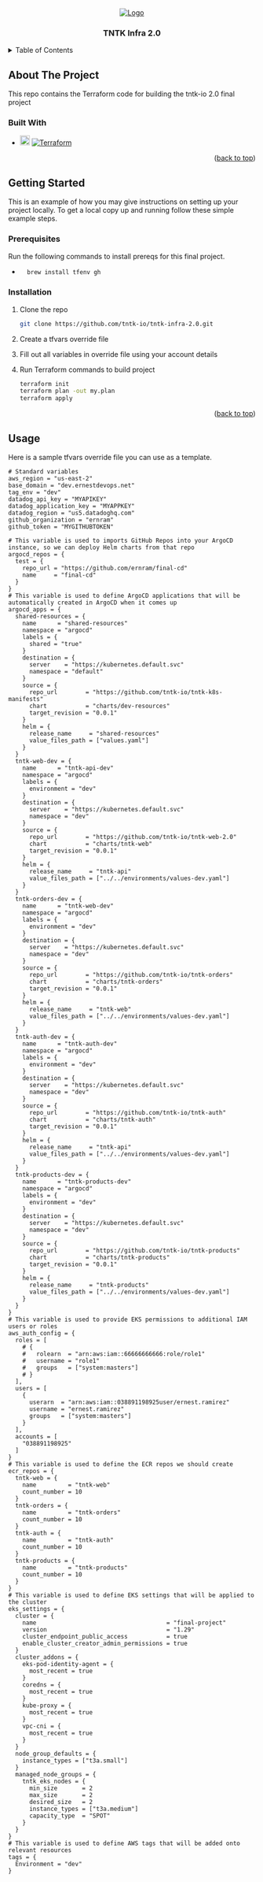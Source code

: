 <a id="readme-top"></a>



<!-- PROJECT LOGO -->
<br />
<div align="center">
  <a href="https://github.com/github_username/repo_name">
    <img src="assets/tntk_devops.png" alt="Logo">
  </a>

<h3 align="center">TNTK Infra 2.0</h3>
</div>



<!-- TABLE OF CONTENTS -->
<details>
  <summary>Table of Contents</summary>
  <ol>
    <li>
      <a href="#about-the-project">About The Project</a>
      <ul>
        <li><a href="#built-with">Built With</a></li>
      </ul>
    </li>
    <li>
      <a href="#getting-started">Getting Started</a>
      <ul>
        <li><a href="#prerequisites">Prerequisites</a></li>
        <li><a href="#installation">Installation</a></li>
      </ul>
    </li>
    <li><a href="#usage">Usage</a></li>
  </ol>
</details>



<!-- ABOUT THE PROJECT -->
## About The Project
This repo contains the Terraform code for building the tntk-io 2.0 final project



### Built With

* <img src="https://static-00.iconduck.com/assets.00/terraform-icon-452x512-ildgg5fd.png" alt="Terraform" width="20" height="20"> [![Terraform][terraform-url]](https://terraform.io)
<p align="right">(<a href="#readme-top">back to top</a>)</p>



<!-- GETTING STARTED -->
## Getting Started

This is an example of how you may give instructions on setting up your project locally.
To get a local copy up and running follow these simple example steps.

### Prerequisites

Run the following commands to install prereqs for this final project.
* ```sh
    brew install tfenv gh
  ```

### Installation

1. Clone the repo
   ```sh
   git clone https://github.com/tntk-io/tntk-infra-2.0.git
   ```
2. Create a tfvars override file
   
3. Fill out all variables in override file using your account details
   
4. Run Terraform commands to build project
   ```sh
   terraform init
   terraform plan -out my.plan
   terraform apply
   ```

<p align="right">(<a href="#readme-top">back to top</a>)</p>



<!-- USAGE EXAMPLES -->
## Usage

Here is a sample tfvars override file you can use as a template.
```
# Standard variables
aws_region = "us-east-2"
base_domain = "dev.ernestdevops.net"
tag_env = "dev"
datadog_api_key = "MYAPIKEY"
datadog_application_key = "MYAPPKEY"
datadog_region = "us5.datadoghq.com"
github_organization = "ernram"
github_token = "MYGITHUBTOKEN"

# This variable is used to imports GitHub Repos into your ArgoCD instance, so we can deploy Helm charts from that repo
argocd_repos = {
  test = {
    repo_url = "https://github.com/ernram/final-cd"
    name     = "final-cd"
  }
}
# This variable is used to define ArgoCD applications that will be automatically created in ArgoCD when it comes up
argocd_apps = {
  shared-resources = {
    name      = "shared-resources"
    namespace = "argocd"
    labels = {
      shared = "true"
    }
    destination = {
      server    = "https://kubernetes.default.svc"
      namespace = "default"
    }
    source = {
      repo_url        = "https://github.com/tntk-io/tntk-k8s-manifests"
      chart           = "charts/dev-resources"
      target_revision = "0.0.1"
    }
    helm = {
      release_name     = "shared-resources"
      value_files_path = ["values.yaml"]
    }
  }
  tntk-web-dev = {
    name      = "tntk-api-dev"
    namespace = "argocd"
    labels = {
      environment = "dev"
    }
    destination = {
      server    = "https://kubernetes.default.svc"
      namespace = "dev"
    }
    source = {
      repo_url        = "https://github.com/tntk-io/tntk-web-2.0"
      chart           = "charts/tntk-web"
      target_revision = "0.0.1"
    }
    helm = {
      release_name     = "tntk-api"
      value_files_path = ["../../environments/values-dev.yaml"]
    }
  }
  tntk-orders-dev = {
    name      = "tntk-web-dev"
    namespace = "argocd"
    labels = {
      environment = "dev"
    }
    destination = {
      server    = "https://kubernetes.default.svc"
      namespace = "dev"
    }
    source = {
      repo_url        = "https://github.com/tntk-io/tntk-orders"
      chart           = "charts/tntk-orders"
      target_revision = "0.0.1"
    }
    helm = {
      release_name     = "tntk-web"
      value_files_path = ["../../environments/values-dev.yaml"]
    }
  }
  tntk-auth-dev = {
    name      = "tntk-auth-dev"
    namespace = "argocd"
    labels = {
      environment = "dev"
    }
    destination = {
      server    = "https://kubernetes.default.svc"
      namespace = "dev"
    }
    source = {
      repo_url        = "https://github.com/tntk-io/tntk-auth"
      chart           = "charts/tntk-auth"
      target_revision = "0.0.1"
    }
    helm = {
      release_name     = "tntk-api"
      value_files_path = ["../../environments/values-dev.yaml"]
    }
  }
  tntk-products-dev = {
    name      = "tntk-products-dev"
    namespace = "argocd"
    labels = {
      environment = "dev"
    }
    destination = {
      server    = "https://kubernetes.default.svc"
      namespace = "dev"
    }
    source = {
      repo_url        = "https://github.com/tntk-io/tntk-products"
      chart           = "charts/tntk-products"
      target_revision = "0.0.1"
    }
    helm = {
      release_name     = "tntk-products"
      value_files_path = ["../../environments/values-dev.yaml"]
    }
  }
}
# This variable is used to provide EKS permissions to additional IAM users or roles
aws_auth_config = {
  roles = [
    # {
    #   rolearn  = "arn:aws:iam::66666666666:role/role1"
    #   username = "role1"
    #   groups   = ["system:masters"]
    # }
  ],
  users = [
    {
      userarn  = "arn:aws:iam::038891198925user/ernest.ramirez"
      username = "ernest.ramirez"
      groups   = ["system:masters"]
    }
  ],
  accounts = [
    "038891198925"
  ]
}
# This variable is used to define the ECR repos we should create
ecr_repos = {
  tntk-web = {
    name         = "tntk-web"
    count_number = 10
  }
  tntk-orders = {
    name         = "tntk-orders"
    count_number = 10
  }
  tntk-auth = {
    name         = "tntk-auth"
    count_number = 10
  }
  tntk-products = {
    name         = "tntk-products"
    count_number = 10
  }
}
# This variable is used to define EKS settings that will be applied to the cluster
eks_settings = {
  cluster = {
    name                                     = "final-project"
    version                                  = "1.29"
    cluster_endpoint_public_access           = true
    enable_cluster_creator_admin_permissions = true
  }
  cluster_addons = {
    eks-pod-identity-agent = {
      most_recent = true
    }
    coredns = {
      most_recent = true
    }
    kube-proxy = {
      most_recent = true
    }
    vpc-cni = {
      most_recent = true
    }
  }
  node_group_defaults = {
    instance_types = ["t3a.small"]
  }
  managed_node_groups = {
    tntk_eks_nodes = {
      min_size       = 2
      max_size       = 2
      desired_size   = 2
      instance_types = ["t3a.medium"]
      capacity_type  = "SPOT"
    }
  }
}
# This variable is used to define AWS tags that will be added onto relevant resources
tags = {
  Environment = "dev"
}
```

<!-- MARKDOWN LINKS & IMAGES -->
<!-- https://www.markdownguide.org/basic-syntax/#reference-style-links -->
[terraform-image]: https://static-00.iconduck.com/assets.00/terraform-icon-452x512-ildgg5fd.png
[terraform-url]: https://terraform.io
